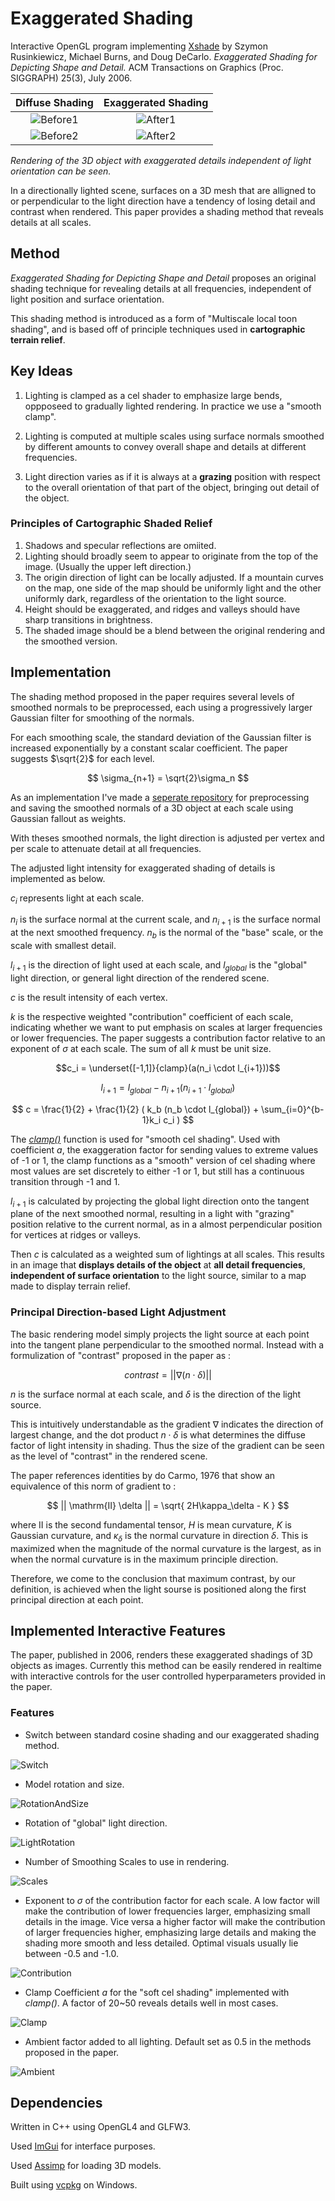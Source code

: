 # Exaggerated Shading
Interactive OpenGL program implementing [Xshade](https://pixl.cs.princeton.edu/pubs/Rusinkiewicz_2006_ESF/exaggerated_shading.pdf) 
 by Szymon Rusinkiewicz, Michael Burns, and Doug DeCarlo.
*Exaggerated Shading for Depicting Shape and Detail.*
ACM Transactions on Graphics (Proc. SIGGRAPH) 25(3), July 2006.

|Diffuse Shading|**Exaggerated Shading**|
|:---------------------:|:---------------------:|
|![Before1](images/before1.png)|![After1](images/after1.png)|
|![Before2](images/before2.png)|![After2](images/after2.png)|

*Rendering of the 3D object with exaggerated details independent of light orientation can be seen.*

In a directionally lighted scene, surfaces on a 3D mesh that are alligned to or perpendicular to the light direction have a tendency of losing detail and contrast when rendered. This paper provides a shading method that reveals details at all scales.

## Method

*Exaggerated Shading for Depicting Shape and Detail* proposes an original shading technique for revealing details at all frequencies, independent of light position and surface orientation. 

This shading method is introduced as a form of "Multiscale local toon shading", and is based off of principle techniques used in **cartographic terrain relief**.

## Key Ideas

1. Lighting is clamped as a cel shader to emphasize large bends, oppposeed to gradually lighted rendering. In practice we use a "smooth clamp".

2. Lighting is computed at multiple scales using surface normals smoothed by different amounts to convey overall shape and details at different frequencies.

3. Light direction varies as if it is always at a **grazing** position with respect to the overall orientation of that part of the object, bringing out detail of the object.

### Principles of Cartographic Shaded Relief

1. Shadows and specular reflections are omiited.
2. Lighting should broadly seem to appear to originate from the top of the image. (Usually the upper left direction.)
3. The origin direction of light can be locally adjusted. If a mountain curves on the map, one side of the map should be uniformly light and the other uniformly dark, regardless of the orientation to the light source.
4. Height should be exaggerated, and ridges and valleys should have sharp transitions in brightness.
5. The shaded image should be a blend between the original rendering and the smoothed version.

## Implementation

The shading method proposed in the paper requires several levels of smoothed normals to be preprocessed, each using a progressively larger Gaussian filter for smoothing of the normals.

For each smoothing scale, the standard deviation of the Gaussian filter is increased exponentially by a constant scalar coefficient. The paper suggests $\sqrt{2}$ for each level.

$$ \sigma_{n+1} = \sqrt{2}\sigma_n $$

As an implementation I've made a [seperate repository](https://github.com/yunjay/YJFileCreator) for preprocessing and saving the smoothed normals of a 3D object at each scale using Gaussian fallout as weights. 

With theses smoothed normals, the light direction is adjusted per vertex and per scale to attenuate detail at all frequencies.

The adjusted light intensity for exaggerated shading of details is implemented as below.

$c_i$ represents light at each scale.

$n_i$ is the surface normal at the current scale, and $n_{i+1}$ is the surface normal at the next smoothed frequency. $n_b$ is the normal of the "base" scale, or the scale with smallest detail.

$l_{i+1}$ is the direction of light used at each scale, and $l_{global}$ is the "global" light direction, or general light direction of the rendered scene.

$c$ is the result intensity of each vertex.

$k$ is the respective weighted "contribution" coefficient of each scale, indicating whether we want to put emphasis on scales at larger frequencies or lower frequencies. The paper suggests a contribution factor relative to an exponent of $\sigma$ at each scale. The sum of all $k$ must be unit size.

$$c_i = \underset{[-1,1]}{clamp}(a(n_i \cdot l_{i+1}))$$

$$l_{i+1} = l_{global} - n_{i+1} ( n_{i+1{}} \cdot l_{global} )$$

$$ c = \frac{1}{2} + \frac{1}{2} (  k_b (n_b \cdot l_{global}) + \sum_{i=0}^{b-1}k_i c_i ) $$

The *[clamp()](https://thebookofshaders.com/glossary/?search=clamp)* function is used for "smooth cel shading". Used with coefficient $a$, the exaggeration factor for sending values to extreme values of -1 or 1, the clamp functions as a "smooth" version of cel shading where most values are set discretely to either -1 or 1, but still has a continuous transition through -1 and 1.

$l_{i+1}$ is calculated by projecting the global light direction onto the tangent plane of the next smoothed normal, resulting in a light with "grazing" position relative to the current normal, as in a almost perpendicular position for vertices at ridges or valleys.

Then $c$ is calculated as a weighted sum of lightings at all scales. This results in an image that **displays details of the object** at **all detail frequencies**, **independent of surface orientation** to the light source, similar to a map made to display terrain relief.

### Principal Direction-based Light Adjustment

The basic rendering model simply projects the light source at each point into the tangent plane perpendicular to the smoothed normal. Instead with a formulization of "contrast" proposed in the paper as :

$$ contrast = || \nabla (n \cdot \delta) || $$

$n$ is the surface normal at each scale, and $\delta$ is the direction of the light source.

This is intuitively understandable as the gradient $\nabla$ indicates the direction of largest change, and the dot product $n\cdot\delta$ is what determines the diffuse factor of light intensity in shading. Thus the size of the gradient can be seen as the level of "contrast" in the rendered scene.

The paper references identities by do Carmo, 1976 that show an equivalence of this norm of gradient to :

$$ || \mathrm{II} \delta || = \sqrt{ 2H\kappa_\delta - K } $$

where $\mathrm{II}$ is the second fundamental tensor, $H$ is mean curvature, $K$ is Gaussian curvature, and $\kappa_\delta$ is the normal curvature in direction $\delta$. This is maximized when the magnitude of the normal curvature is the largest, as in when the normal curvature is in the maximum principle direction.

Therefore, we come to the conclusion that maximum contrast, by our definition, is achieved when the light sourse is positioned along the first principal direction at each point.

## Implemented Interactive Features

The paper, published in 2006, renders these exaggerated shadings of 3D objects as images. Currently this method can be easily rendered in realtime with interactive controls for the user controlled hyperparameters provided in the paper.

### Features

- Switch between standard cosine shading and our exaggerated shading method.

![Switch](images/switch.gif)

- Model rotation and size.

![RotationAndSize](images/rotationAndSize.gif)

- Rotation of "global" light direction.

![LightRotation](images/lightRotation.gif)

- Number of Smoothing Scales to use in rendering.

![Scales](images/scales.gif)

- Exponent to $\sigma$ of the contribution factor for each scale. A low factor will make the contribution of lower frequencies larger, emphasizing small details in the image. Vice versa a higher factor will make the contribution of larger frequencies higher, emphasizing large details and making the shading more smooth and less detailed. Optimal visuals usually lie between -0.5 and -1.0.

![Contribution](images/contribution.gif)

- Clamp Coefficient $a$ for the "soft cel shading" implemented with *clamp()*. A factor of 20~50 reveals details well in most cases.

![Clamp](images/clamp.gif)

- Ambient factor added to all lighting. Default set as 0.5 in the methods proposed in the paper.

![Ambient](images/ambient.gif)


## Dependencies

Written in C++ using OpenGL4 and GLFW3.

Used [ImGui](https://github.com/ocornut/imgui) for interface purposes.

Used [Assimp](https://github.com/assimp/assimp) for loading 3D models.

Built using [vcpkg](https://github.com/microsoft/vcpkg) on Windows.

